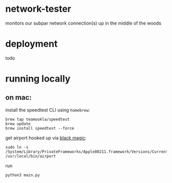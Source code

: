 # network-tester

monitors our subpar network connection(s) up in the middle of the woods

# deployment
todo

# running locally
## on mac:
install the speedtest CLI using `homebrew`:
```
brew tap teamookla/speedtest
brew update
brew install speedtest --force
```

get airport hooked up via [black magic](https://osxdaily.com/2007/01/18/airport-the-little-known-command-line-wireless-utility/):
```
sudo ln -s /System/Library/PrivateFrameworks/Apple80211.framework/Versions/Current/Resources/airport /usr/local/bin/airport
```

run
```
python3 main.py
```


